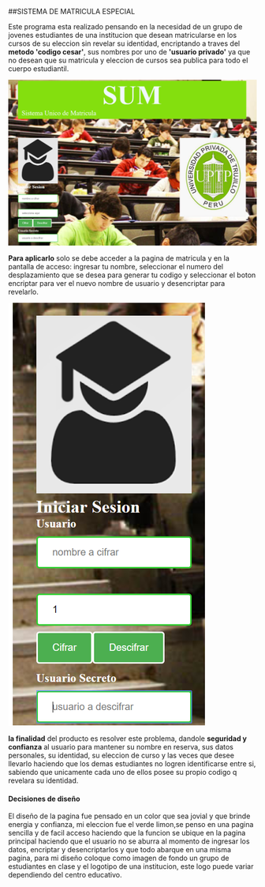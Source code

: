 ##SISTEMA DE MATRICULA ESPECIAL

Este programa esta realizado pensando en la necesidad de un grupo de jovenes estudiantes de una institucion que desean matricularse en los cursos de su eleccion sin revelar su identidad, encriptando a traves del **metodo 'codigo cesar'**, sus nombres por uno de **'usuario privado'** ya que no desean que su matricula y eleccion de cursos sea publica para todo el cuerpo estudiantil.

![portada](imgRead/lima.png)

__Para aplicarlo__ solo se debe acceder a la pagina de matricula y en la pantalla de acceso: ingresar tu nombre, seleccionar el numero del desplazamiento que se desea para generar tu codigo y seleccionar el boton encriptar para ver el nuevo nombre de usuario y desencriptar para revelarlo.

![login](imgRead/login.png)

__la finalidad__ del producto es resolver este problema, dandole **seguridad y confianza** al usuario para mantener su nombre en reserva, sus datos personales, su identidad, su eleccion de curso y las veces que desee llevarlo haciendo que los demas estudiantes no logren identificarse entre si, sabiendo que unicamente cada uno de ellos posee su propio codigo q revelara su identidad.


#### Decisiones de diseño
El diseño de la pagina fue pensado en un color que sea jovial y que brinde energia y confianza, mi eleccion fue el verde limon,se penso en una pagina sencilla y de facil acceso haciendo que la funcion se ubique en la pagina principal haciendo que el usuario no se aburra al momento de ingresar los datos, encriptar y desencriptarlos y que todo abarque en una misma pagina, para mi diseño coloque como imagen de fondo un grupo de estudiantes en clase y el logotipo de una institucion, este logo puede variar dependiendo del centro educativo.